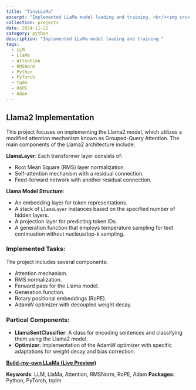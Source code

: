 ```yaml
---
title: "TinyLLaMa"
excerpt: "Implemented LLaMa model loading and training. <br/><img src='/images/Llama.png'>"
collection: projects
date: 2024-11-22
category: python
description: "Implemented LLaMa model loading and training."
tags:
  - LLM
  - LlaMa
  - Attention
  - RMSNorm
  - Python
  - PyTorch
  - tqdm
  - RoPE
  - Adam
---
```


## Llama2 Implementation

This project focuses on implementing the Llama2 model, which utilizes a modified attention mechanism known as Grouped-Query Attention. The main components of the Llama2 architecture include:

**LlamaLayer**: Each transformer layer consists of:
   - Root Mean Square (RMS) layer normalization.
   - Self-attention mechanism with a residual connection.
   - Feed-forward network with another residual connection.

**Llama Model Structure**:
   - An embedding layer for token representations.
   - A stack of `LlamaLayer` instances based on the specified number of hidden layers.
   - A projection layer for predicting token IDs.
   - A generation function that employs temperature sampling for text continuation without nucleus/top-k sampling.

### Implemented Tasks:
The project includes several components:
- Attention mechanism.
- RMS normalization.
- Forward pass for the Llama model.
- Generation function.
- Rotary positional embeddings (RoPE).
- AdamW optimizer with decoupled weight decay.

### Partical Components:
- **LlamaSentClassifier**: A class for encoding sentences and classifying them using the Llama2 model.
- **Optimizer**: Implementation of the AdamW optimizer with specific adaptations for weight decay and bias correction.

**[Build-my-own LLaMa (Live Preview)](https://github.com/ranranrunforit/tinyllama/blob/main/tinyLlama.ipynb)**

**Keywords**: LLM, LlaMa, Attention, RMSNorm, RoPE, Adam
**Packages**: Python, PyTorch, tqdm
